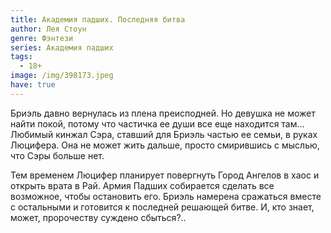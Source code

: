 ```yaml
---
title: Академия падших. Последняя битва
author: Лея Стоун
genre: Фэнтези
series: Академия падших
tags:
  - 18+
image: /img/398173.jpeg
have: true
---
```

Бриэль давно вернулась из плена преисподней. Но девушка не может найти покой, потому что частичка ее души все еще находится там... Любимый кинжал Сэра, ставший для Бриэль частью ее семьи, в руках Люцифера. Она не может жить дальше, просто смирившись с мыслью, что Сэры больше нет.

Тем временем Люцифер планирует повергнуть Город Ангелов в хаос и открыть врата в Рай. Армия Падших собирается сделать все возможное, чтобы остановить его. Бриэль намерена сражаться вместе с остальными и готовится к последней решающей битве. И, кто знает, может, пророчеству суждено сбыться?..